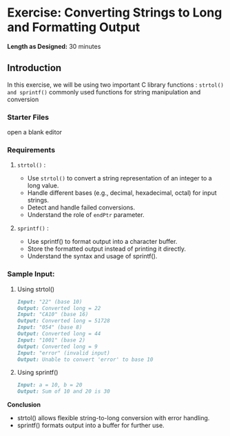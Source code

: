 # Exercise: Converting Strings to Long and Formatting Output

**Length as Designed:** 30 minutes

## Introduction
In this exercise, we will be using two important C library functions : `strtol() and sprintf()` commonly used functions for string manipulation and conversion

### Starter Files
open a blank editor

### Requirements
1. `strtol()` : 
    - Use `strtol()` to convert a string representation of an integer to a long value.
    - Handle different bases (e.g., decimal, hexadecimal, octal) for input strings.
    - Detect and handle failed conversions.
    - Understand the role of `endPtr` parameter.

2. `sprintf()` :
    - Use sprintf() to format output into a character buffer.
    - Store the formatted output instead of printing it directly.
    - Understand the syntax and usage of sprintf().

### Sample Input:
1. Using strtol() 
    ```markdown
    Input: "22" (base 10)
    Output: Converted long = 22
    Input: "CA10" (base 16)
    Output: Converted long = 51728  
    Input: "054" (base 8)
    Output: Converted long = 44
    Input: "1001" (base 2)
    Output: Converted long = 9
    Input: "error" (invalid input)
    Output: Unable to convert 'error' to base 10
    ```

 2. Using sprintf()
    ```markdown
    Input: a = 10, b = 20
    Output: Sum of 10 and 20 is 30
    ```   

**Conclusion**
- strtol() allows flexible string-to-long conversion with error handling.
- sprintf() formats output into a buffer for further use.

